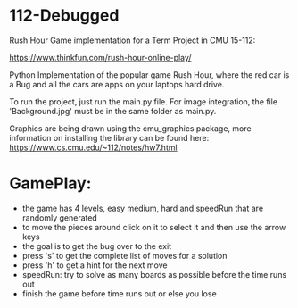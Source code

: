 # 112-Debugged
Rush Hour Game implementation for a Term Project in CMU 15-112:

https://www.thinkfun.com/rush-hour-online-play/

Python Implementation of the popular game Rush Hour, where the red car is a Bug and all the cars are apps on your laptops hard drive.

To run the project, just run the main.py file. For image integration, the file 'Background.jpg' must be in the same folder as main.py.

Graphics are being drawn using the cmu_graphics package, more information on installing the library can be found here:
https://www.cs.cmu.edu/~112/notes/hw7.html



# GamePlay:
- the game has 4 levels, easy medium, hard and speedRun that are randomly generated
- to move the pieces around click on it to select it and then use the arrow keys
- the goal is to get the bug over to the exit
- press 's' to get the complete list of moves for a solution
- press 'h' to get a hint for the next move 
- speedRun: try to solve as many boards as possible before the time runs out
- finish the game before time runs out or else you lose
